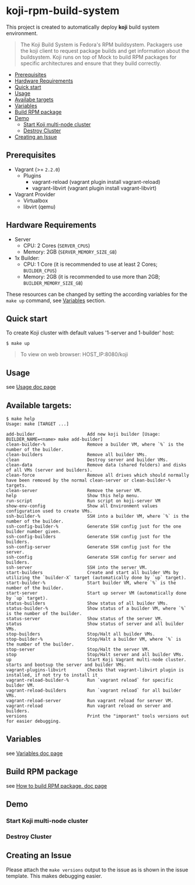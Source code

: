 # koji-rpm-build-system
This project is created to automatically deploy **koji** build system environment.
> The Koji Build System is Fedora's RPM buildsystem. Packagers use the koji client to request package builds and get information about the buildsystem. Koji runs on top of Mock to build RPM packages for specific architectures and ensure that they build correctly. 

<!-- TOC depthFrom:2 depthTo:6 withLinks:1 updateOnSave:1 orderedList:0 -->

- [Prerequisites](#prerequisites)
- [Hardware Requirements](#hardware-requirements)
- [Quick start](#quick-start)
- [Usage](#usage)
- [Availabe targets](#available-targets)
- [Variables](#variables)
- [Build RPM package](#build-rpm-package)
- [Demo](#demo)
  - [Start Koji multi-node cluster](#start-koji-multi-node-cluster)
  - [Destroy Cluster](#destroy-cluster)
- [Creating an Issue](#creating-an-issue)

<!-- /TOC -->

## Prerequisites

* Vagrant (>= `2.2.0`)
  * Plugins
    * vagrant-reload (vagrant plugin install vagrant-reload)
    * vagrant-libvirt (vagrant plugin install vagrant-libvirt)
* Vagrant Provider  
  * Virtualbox
  * libvirt (qemu)

## Hardware Requirements

* Server
  * CPU: 2 Cores (`SERVER_CPUS`)
  * Memory: 2GB (`SERVER_MEMORY_SIZE_GB`)
* 1x Builder:
  * CPU: 1 Core (it is recommended to use at least 2 Cores; `BUILDER_CPUS`)
  * Memory: 2GB (it is recommended to use more than 2GB; `BUILDER_MEMORY_SIZE_GB`)

These resources can be changed by setting the according variables for the `make up` command, see [Variables](#variables) section.

## Quick start
To create Koji cluster with default values '1-server and 1-builder' host:
```shell
$ make up
```
> To view on web browser: HOST_IP:8080/koji

## Usage
see [Usage doc page](docs/usage.md)

## Available targets:
```shell
$ make help
Usage: make [TARGET ...]

add-builder                    Add new koji builder [Usage: BUILDER_NAME=<name> make add-builder]
clean-builder-%                Remove a builder VM, where `%` is the number of the builder.
clean-builders                 Remove all builder VMs.
clean                          Destroy server and builder VMs.
clean-data                     Remove data (shared folders) and disks of all VMs (server and builders).
clean-force                    Remove all drives which should normally have been removed by the normal clean-server or clean-builder-% targets.
clean-server                   Remove the server VM.
help                           Show this help menu.
run-script                     Run script on koji-server VM
show-env-config                Show all Environment values configuration used to create VMs.
ssh-builder-%                  SSH into a builder VM, where `%` is the number of the builder.
ssh-config-builder-%           Generate SSH config just for the one builder number given.
ssh-config-builders            Generate SSH config just for the builders.
ssh-config-server              Generate SSH config just for the server.
ssh-config                     Generate SSH config for server and builders.
ssh-server                     SSH into the server VM.
start-builders                 Create and start all builder VMs by utilizing the `builder-X` target (automatically done by `up` target).
start-builder-%                Start builder VM, where `%` is the number of the builder.
start-server                   Start up server VM (automatically done by `up` target).
status-builders                Show status of all builder VMs.
status-builder-%               Show status of a builder VM, where `%` is the number of the builder.
status-server                  Show status of the server VM.
status                         Show status of server and all builder VMs.
stop-builders                  Stop/Halt all builder VMs.
stop-builder-%                 Stop/Halt a builder VM, where `%` is the number of the builder.
stop-server                    Stop/Halt the server VM.
stop                           Stop/Halt server and all builder VMs.
up                             Start Koji Vagrant multi-node cluster. starts and bootsup the server and builder VMs.
vagrant-plugins-libvirt        Checks that vagrant-libvirt plugin is installed, if not try to install it
vagrant-reload-builder-%       Run `vagrant reload` for specific builder VM.
vagrant-reload-builders        Run `vagrant reload` for all builder VMs.
vagrant-reload-server          Run vagrant reload for server VM.
vagrant-reload                 Run vagrant reload on server and builders.
versions                       Print the "imporant" tools versions out for easier debugging.
```

## Variables
see [Variables doc page](docs/configuration.md)

## Build RPM package
see [How to build RPM package. doc page](docs/build_rpm.md)

## Demo
### Start Koji multi-node cluster

### Destroy Cluster

## Creating an Issue
Please attach the `make versions` output to the issue as is shown in the issue template. This makes debugging easier.
